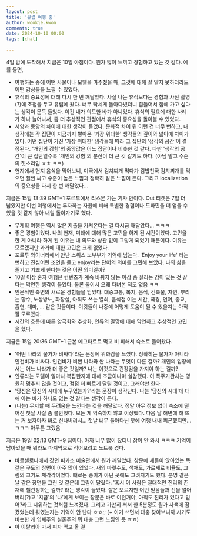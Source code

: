 ```yaml
---  
layout: post  
title: '유럽 여행 중'  
author: wookje.kwon  
comments: true  
date: 2024-10-10 00:00  
tags: [chat]  
  
---  
```


4일 밤에 도착해서 지금은 10일 아침이다. 뭔가 많이 느끼고 경험하고 있는 것 같다. 예를 들면,

- 여행하는 중에 어떤 사물이나 모델을 마주쳤을 때, 그것에 대해 잘 알지 못하더라도 어떤 감상들을 느낄 수 있었다.  
- 휴식의 중요성에 대해 다시 한 번 깨달았다. 사실 나는 휴식보다는 경험과 사진 촬영(?)에 초점을 두고 유럽에 왔다. 너무 빡세게 돌아다녔더니 힘들어서 집에 가고 싶다는 생각이 문득 들었다. 이건 내가 의도한 바가 아니었다. 휴식의 필요에 대한 사례가 하나 늘어나서, 좀 더 추상적인 관점에서 휴식의 중요성을 돌아볼 수 있었다.  
- 서양과 동양의 차이에 대한 생각이 들었다. 문화적 차이 뭐 이런 건 너무 뻔하고, 내 생각에는 각 집단이 지금까지 쌓아온 '가장 위대한' 생각들의 깊이와 넓이에 차이가 있다. 어떤 집단이 가진 '가장 위대한' 생각들에 따라 그 집단의 '생각의 공간'이 결정된다. '개인의 강함'의 중앙값은 어느 집단이나 비슷한 것 같다. 다만 '생각의 공간'이 큰 집단일수록 '개인의 강함'의 분산이 더 큰 것 같기도 하다. (아님 말고 수준의 헛소리임 ㅎㅎ ㅋㅋ)  
- 현지에서 현지 음식을 먹어보니, 미국에서 김치찌개 먹다가 김밥천국 김치찌개를 먹으면 훨씬 싸고 수준이 높은 느낌과 정확히 같은 느낌이 든다. 그리고 localization의 중요성을 다시 한 번 깨달았다...  

지금은 15일 13:39 GMT+1 포르투에서 리스본 가는 기차 안이다. Out 티켓은 7일 더 남았지만 이번 여행에서는 투자하는 자원에 비해 특별한 경험이나 도파민을 더 얻을 수 있을 것 같지 않아 내일 돌아가기로 했다.  

- 무계획 여행은 역시 많은 지출을 가져온다는 걸 다시금 깨달았다... ㅋㅋㅋ  
- 좋은 경험이었다. 나의 현재, 미래에 대해 많은 고민을 하게 된 시간이었다. 고민을 한 게 아니라 하게 된 이유는 내 의도와 상관 없이 그렇게 되었기 때문이다. 이유는 모르겠지만 과거에 대한 고민은 크게 없었다.  
- 포르투 와이너리에서 만난 스위스 노부부가 기억에 남는다. 'Enjoy your life' 라는 뻔하고 진심어린 조언을 듣고 enjoy라는 단어의 의미를 고민해 보았다. 나의 삶을 즐기고 기쁘게 한다는 것은 어떤 의미일까?  
- 10일 이상 혼자 여행은 컨텐츠가 계속 바뀌지 않는 이상 좀 질리는 감이 있는 것 같다는 막연한 생각이 들었다. 물론 둘이서 오래 다녀본 적도 없음 ㅋㅋ  
- 인문적인 측면의 새로운 경험들을 얻었다. 대중교통, 복지, 음식, 건축물, 자연, 뿌리는 향수, 노상방뇨, 화장실, 아직도 쓰는 열쇠, 음식점 여는 시간, 국경, 언어, 종교, 흡연, 대마, ... 같은 것들이다. 이것들이 나중에 어떻게 도움이 될 수 있을지는 아직 잘 모르겠다.  
- 시간의 흐름에 따른 양극화와 추상화, 인류의 멸망에 대해 막연하고 추상적인 고민을 했다.  

지금은 15일 20:36 GMT+1 근본 에그타르트 먹고 비 피해서 숙소로 들어왔다.

- '어떤 나라의 물가가 비싸다'라는 문장에 위화감을 느꼈다. 정확히는 물가가 아니라 인건비가 비싸다. 인건비가 비싼 나라와 싼 나라는 무엇이 다른 걸까? 개인의 입장에서는 어느 나라가 더 좋은 것일까? 나는 이것으로 긴장감을 가져야 하는 걸까?  
- 인류라는 모델이 얼마나 복잡한지에 대해 조금이나마 실감했다. 이 폭주기관차는 영원히 멈추지 않을 것이고, 점점 더 빠르게 달릴 것이고, 그래야만 한다.  
- '당신은 당신의 시대에 누구였는가?'라는 문장이 생각난다. 나는 '당신의 시대'에 대해 아는 바가 하나도 없는 것 같다는 생각이 든다.  
- (나는) 무지할 때 두려움을 느낀다는 것을 깨달았다. 정말 아무 정보 없이 숙소에 떨어진 첫날 사실 좀 불안했다. 모든 게 익숙하지 않고 이상했다. 다음 날 해변에 해 뜨는 거 보자마자 바로 신나버려서... 첫날 너무 돌아다닌 탓에 여행 내내 피곤했지만... ㅋㅋㅋ 아무튼 그랬음  

지금은 19일 02:13 GMT+9 집이다. 아까 너무 많이 잤더니 잠이 안 와서 ㅋㅋㅋ 기억이 남아있을 때 뭐라도 마지막으로 적어보려고 노트북 켰다.

- 바르셀로나에서 갔던 피카소 미술관에서 뭔가 깨달았다. 창문에 새들이 앉아있는 똑같은 구도의 장면이 아주 많이 있었다. 새의 마릿수도, 색채도, 가로세로 비율도, 그림의 크기도 제각각이었다. 떄로는 종이가 아닌 곳에도 그려지기도 했다. 분명 같은 날 같은 장면을 그린 것 같은데 그림이 달랐다. '혹시 이 사람은 절대적인 진리의 존재에 챌린징하는 걸까?'라는 생각이 들었다. 잘은 모르지만 어떤 믿음들과 신을 썰어버리(?)고 '지금'의 '나'에게 보이는 창문은 바로 이런거야, 아직도 진리가 있다고 믿어?라고 시위하는 것처럼 느껴졌다. 그리고 가만히 서서 한 5분정도 뭔가 사색에 잠겼었는데 뭐였는지는 기억이 안 난다 ㅎㅎ;; (+ 이거 쓰면서 대충 찾아보니까 시기도 비슷한 게 입체주의 실존주의 뭐 대충 그런 느낌인 듯 ㅎㅎ)  
- 아 이탈리아 가서 피자 먹고 올 걸  